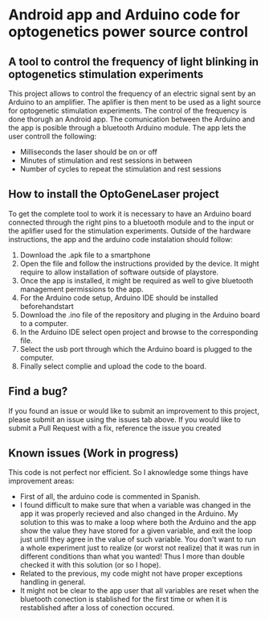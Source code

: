 # Android app and Arduino code for optogenetics power source control

## A tool to control the frequency of light blinking in optogenetics stimulation experiments

This project allows to control the frequency of an electric signal sent by an Arduino to an amplifier. The aplifier is then ment to be used as a light source for optogenetic stimulation experiments. The control of the frequency is done thorugh an Android app. The comunication between the Arduino and the app is posible through a bluetooth Arduino module. The app lets the user controll the following:
- Milliseconds the laser should be on or off
- Minutes of stimulation and rest sessions in between
- Number of cycles to repeat the stimulation and rest sessions


## How to install the OptoGeneLaser project

To get the complete tool to work it is necessary to have an Arduino board connected through the right pins to a bluetooth module and to the input or the aplifier used for the stimulation experiments. Outside of the hardware instructions, the app and the arduino code instalation should follow:
1. Download the .apk file to a smartphone
2. Open the file and follow the instructions provided by the device. It might require to allow installation of software outside of playstore.
3. Once the app is installed, it might be required as well to give bluetooth management permissions to the app.
4. For the Arduino code setup, Arduino IDE should be installed beforehandstart
5. Download the .ino file of the repository and pluging in the Arduino board to a computer.
6. In the Arduino IDE select open project and browse to the corresponding file.
7. Select the usb port through which the Arduino board is plugged to the computer.
8. Finally select complie and upload the code to the board.

## Find a bug?

If you found an issue or would like to submit an improvement to this project, please submit an issue using the issues tab above. If you would like to submit a Pull Request with a fix, reference the issue you created

## Known issues (Work in progress)
This code is not perfect nor efficient. So I aknowledge some things have improvement areas:
- First of all, the arduino code is commented in Spanish.
- I found difficult to make sure that when a variable was changed in the app it was properly recieved and also changed in the Arduino. My solution to this was to make a loop where both the Arduino and the app show the value they have stored for a given variable, and exit the loop just until they agree in the value of such variable. You don't want to run a whole experiment just to realize (or worst not realize) that it was run in different conditions than what you wanted! Thus I more than double checked it with this solution (or so I hope).
- Related to the previous, my code might not have proper exceptions handling in general.
- It might not be clear to the app user that all variables are reset when the bluetooth conection is stablished for the first time or when it is restablished after a loss of conection occured.
